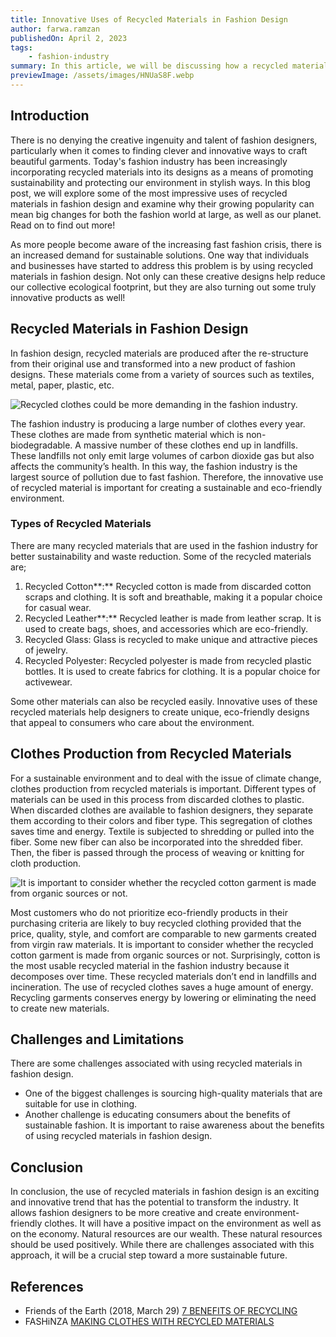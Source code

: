 ```yaml
---
title: Innovative Uses of Recycled Materials in Fashion Design
author: farwa.ramzan
publishedOn: April 2, 2023
tags:
    - fashion-industry
summary: In this article, we will be discussing how a recycled material can be used effectively in designing fashion | Explore it now.
previewImage: /assets/images/HNUaS8F.webp
---
```


## Introduction

There is no denying the creative ingenuity and talent of fashion designers, particularly when it comes to finding clever and innovative ways to craft beautiful garments. Today's fashion industry has been increasingly incorporating recycled materials into its designs as a means of promoting sustainability and protecting our environment in stylish ways. In this blog post, we will explore some of the most impressive uses of recycled materials
in fashion design and examine why their growing popularity can mean big changes for both the fashion world at large, as well as our planet. Read on to find out more!

As more people become aware of the increasing fast fashion crisis, there is an increased demand for sustainable solutions. One way that individuals and businesses have started to address this problem is by using recycled materials in fashion design. Not only can these creative designs help reduce our collective ecological footprint, but they are also turning out some truly innovative products as well!

## Recycled Materials in Fashion Design

In fashion design, recycled materials are produced after the re-structure from their original use and transformed into a new product of fashion designs. These materials come from a variety of sources such as textiles, metal, paper, plastic, etc.

![Recycled clothes could be more demanding in the fashion industry.](/assets/images/HNUaS8F.webp)

The fashion industry is producing a large number of clothes every year. These clothes are made from synthetic material which is non-biodegradable. A massive number of these clothes end up in landfills. These landfills not
only emit large volumes of carbon dioxide gas but also affects the community’s health. In this way, the fashion industry is the largest source of pollution due to fast fashion. Therefore, the innovative use of recycled material is important for creating a sustainable and eco-friendly environment.

### Types of Recycled Materials

There are many recycled materials that are used in the fashion industry for better sustainability and waste reduction. Some of the recycled materials are;

1. Recycled Cotton**:** Recycled cotton is made from discarded cotton scraps and clothing. It is soft and breathable, making it a popular choice for casual wear.
2. Recycled Leather**:** Recycled leather is made from leather scrap. It is used to create bags, shoes, and accessories which are eco-friendly.
3. Recycled Glass: Glass is recycled to make unique and attractive pieces of jewelry.
4. Recycled Polyester: Recycled polyester is made from recycled plastic bottles. It is used to create fabrics for clothing. It is a popular choice for activewear.

Some other materials can also be recycled easily. Innovative uses of these recycled materials help designers to create unique, eco-friendly designs that appeal to consumers who care about the environment.

## Clothes Production from Recycled Materials

For a sustainable environment and to deal with the issue of climate change, clothes production from recycled materials is important. Different types of materials can be used in this process from discarded clothes to plastic. When discarded clothes are available to fashion designers, they separate them according to their colors and
fiber type. This segregation of clothes saves time and energy. Textile is subjected to shredding or pulled into the fiber. Some new fiber can also be incorporated into the shredded fiber. Then, the fiber is passed through the process of weaving or knitting for cloth production.

![It is important to consider whether the recycled cotton garment is made from organic sources or not. ](/assets/images/HNSx4Gs.webp)

Most customers who do not prioritize eco-friendly products in their purchasing criteria are likely to buy recycled clothing provided that the price, quality, style, and comfort are comparable to new garments created from virgin raw materials. It is important to consider whether the recycled cotton garment is made from organic sources or not. Surprisingly, cotton is the most usable recycled material in the fashion industry because it decomposes over time. These recycled materials don’t end in landfills and incineration. The use of recycled clothes saves a huge amount of energy. Recycling garments conserves energy by lowering or eliminating the need to create
new materials.

## Challenges and Limitations

There are some challenges associated with using recycled materials in fashion design.

-   One of the biggest challenges is sourcing high-quality materials that are suitable for use in clothing.
-   Another challenge is educating consumers about the benefits of sustainable fashion. It is important to raise
    awareness about the benefits of using recycled materials in fashion design.

## Conclusion

In conclusion, the use of recycled materials in fashion design is an exciting and innovative trend that has the potential to transform the industry. It allows fashion designers to be more creative and create environment-friendly clothes. It will have a positive impact on the environment as well as on the economy. Natural resources
are our wealth. These natural resources should be used positively. While there are challenges associated with this approach, it will be a crucial step toward a more sustainable future.

## References

-   Friends of the Earth (2018, March 29) [7 BENEFITS OF RECYCLING](https://friendsoftheearth.uk/sustainable-living/7-benefits-recycling)
-   FASHiNZA [MAKING CLOTHES WITH RECYCLED MATERIALS](https://fashinza.com/textile/tips-for-fashion-brands/making-clothes-with-recycled-and-reused-materials/)
